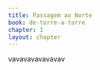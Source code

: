 ```yaml
---
title: Passagem ao Norte
book: de-torre-a-torre
chapter: 1
layout: chapter
---
```


vavavavavavavav
